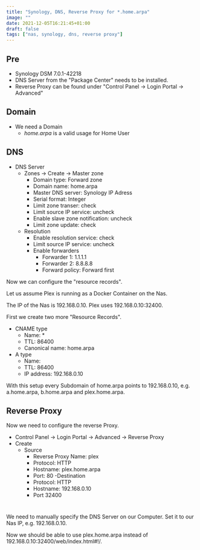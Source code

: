 ```yaml
---
title: "Synology, DNS, Reverse Proxy for *.home.arpa"
image: ""
date: 2021-12-05T16:21:45+01:00
draft: false
tags: ["nas, synology, dns, reverse proxy"]
---
```


## Pre
- Synology DSM 7.0.1-42218
- DNS Server from the "Package Center" needs to be installed.
- Reverse Proxy can be found under "Control Panel -> Login Portal -> Advanced"

## Domain
- We need a Domain
   - *home.arpa* is a valid usage for Home User

## DNS
- DNS Server
    - Zones -> Create -> Master zone
        - Domain type: Forward zone
        - Domain name: home.arpa
        - Master DNS server: Synology IP Adress
        - Serial format: Integer
        - Limit zone transer: check
        - Limit source IP service: uncheck
        - Enable slave zone notification: uncheck
        - Limit zone update: check
    - Resolution
        - Enable resolution service: check
        - Limit source IP service: uncheck
        - Enable forwarders
            - Forwarder 1: 1.1.1.1
            - Forwarder 2: 8.8.8.8
            - Forward policy: Forward first

Now we can configure the "resource records".

Let us assume Plex is running as a Docker Container on the Nas.

The IP of the Nas is 192.168.0.10. Plex uses 192.168.0.10:32400.

First we create two more "Resource Records".
- CNAME type
    - Name: *
    - TTL: 86400
    - Canonical name: home.arpa
- A type
    - Name: 
    - TTL: 86400
    - IP address: 192.168.0.10

With this setup every Subdomain of home.arpa points to 192.168.0.10,
e.g. a.home.arpa, b.home.arpa and plex.home.arpa.

## Reverse Proxy
Now we need to configure the reverse Proxy.
- Control Panel -> Login Portal -> Advanced -> Reverse Proxy
- Create
    - Source
        - Reverse Proxy Name: plex
        - Protocol: HTTP
        - Hostname: plex.home.arpa
        - Port: 80
    -Destination
        - Protocol: HTTP
        - Hostname: 192.168.0.10
        - Port 32400

#
We need to manually specify the DNS Server on our Computer.
Set it to our Nas IP, e.g. 192.168.0.10.

Now we should be able to use plex.home.arpa instead of 192.168.0.10:32400/web/index.html#!/.